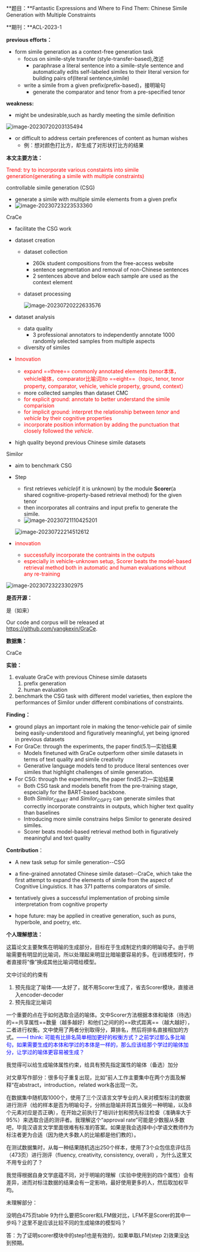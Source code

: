 **题目：**Fantastic Expressions and Where to  Find Them: Chinese Simile Generation with Multiple Constraints



**期刊：**ACL-2023-1



 **previous efforts：**

* form simile generation as a context-free generation task
  * focus on simile-style transfer (style-transfer-based),改述
    * paraphrase a literal sentence into a simile-style sentence and automatically edits self-labeled similes to their literal version for building pairs of(literal sentence,simile) 
  * write a simile from a given prefix(prefix-based)，接明喻句
    * generate the comparator and tenor from a pre-specified tenor

**weakness:**

* might be undesirable,such as hardly meeting the simile definition 

![image-20230720203135494](C:\Users\yyyyyy\AppData\Roaming\Typora\typora-user-images\image-20230720203135494.png)

* or difficult to address certain preferences of content as human wishes
  * 例：想对颜色打比方，却生成了对形状打比方的结果

**本文主要方法：**

<font color='red'>Trend: try to incorporate various constaints into simile generation(generating a simile with multiple constraints) </font>

 controllable simile generation (CSG)

* generate a simile with multiple simile elements from a given prefix
* ![image-20230723223533360](C:\Users\yyyyyy\AppData\Roaming\Typora\typora-user-images\image-20230723223533360.png)

CraCe

* facilitate the CSG work

* dataset creation

  * dataset collection

    * 260k student compositions from the free-access website
    * sentence segmentation and removal of non-Chinese sentences
    * 2 sentences above and below each sample are used as the context element

  * dataset processing

    ![image-20230720222633576](C:\Users\yyyyyy\AppData\Roaming\Typora\typora-user-images\image-20230720222633576.png)

* dataset analysis

  * data quality
    * 3 professional annotators to independently annotate 1000 randomly selected samples from multiple aspects
  * diversity of similes
  
* <font color='red'>Innovation</font>
  * <font color='red'>expand ==three== commonly annotated elements (tenor本体，vehicle喻体，comparator比喻词)to ==eight==（topic, tenor, tenor property, comparator, vehicle, vehicle property, ground, context）</font>
  * more collected samples than dataset CMC
  * <font color='red'>for explicit ground: annotate to better understand the simile comparision</font>
  * <font color='red'>for implicit ground: interpret the relationship between _tenor_ and _vehicle_ by their cognitive properties</font>
  * <font color='red'>incorporate position information by adding the punctuation that closely followed the _vehicle_.</font>
* high quality beyond previous Chinese simile datasets

Similor

* aim to benchmark CSG
* Step
  * first retrieves _vehicle_(if it is unknown) by the module **Scorer**(a shared cognitive-property-based retrieval method) for the given tenor
  * then incorporates all contrains and input prefix to generate the simile.
  * ![image-20230721110425201](C:\Users\yyyyyy\AppData\Roaming\Typora\typora-user-images\image-20230721110425201.png)
  
  ![image-20230722214512612](C:\Users\yyyyyy\AppData\Roaming\Typora\typora-user-images\image-20230722214512612.png)
* <font color='red'>innovation</font>
  * <font color='red'>successfully incorporate the contraints in the outputs</font>
  * <font color='red'>especially in vehicle-unknown setup, Scorer beats the model-based retrieval method both in automatic and human evaluations without any re-training</font>

![image-20230723223302975](C:\Users\yyyyyy\AppData\Roaming\Typora\typora-user-images\image-20230723223302975.png)

**是否开源：**

 是（如来）

Our code and corpus will be released at https://github.com/yangkexin/GraCe.



**数据集：**

CraCe



**实验：**

1. evaluate GraCe with previous Chinese simile datasets
   1. prefix generation
   2. human evaluation
2. benchmark the CSG task with different model varieties, then explore the performances of Similor under different combinations of constraints. 



 **Finding：**

* ground plays an important role in  making the tenor-vehicle pair of simile being easily-understood and figuratively meaningful, yet being ignored in previous datasets
* For GraCe: through the experiments, the paper find(5.1)—实验结果
  * Models finetuned  with GraCe outperform other simile datasets in terms of text quality and simile creativity
  * Generative language models tend to produce literal sentences over similes that highlight challenges of simile generation.
* For CSG: through the experiments, the paper find(5.2)—实验结果
  * Both CSG task and models benefit from the pre-training stage, especially for the BART-based backbone.
  * Both $Similor_{CBART}$ and $Similor_{CGPT2}$ can generate similes that correctly incorporate constraints in outputs, which higher text quality than baselines
  * Introducing more simile constrains helps Similor to generate desired similes.
  * Scorer beats model-based retrieval method both in figuratively meaningful and text quality 



**Contribution**：

* A new task setup for simile generation--CSG

* a fine-grained annotated Chinese simile dataset--CraCe, which take the first attempt to expand the elements of simile from the aspect of Cognitive Linguistics. It has 371 patterns comparators of simile.
* tentatively gives a successful implementation of probing simile interpretation from cognitive property
* hope future: may be applied in creative generation, such as puns, hyperbole, and poetry, etc.



**个人理解想法：**

这篇论文主要聚焦在明喻的生成部分，目标在于生成制定约束的明喻句子。由于明喻需要有明显的比喻词，所以处理起来明显比暗喻要容易的多。在训练模型时，作者直接将“像”换成其他比喻词喂给模型。

文中讨论的约束有

1. 预先指定了喻体——太好了，就不用Scorer生成了，省去Scorer模块，直接进入encoder-decoder
2. 预先指定比喻词



一个重要的点在于如何选取合适的喻体。文中Scorer方法根据本体和喻体（待选）的==共享属性==数量（越多越好）和他们之间的的==欧式距离==（越大越好），二者进行权衡。文中使用了两者分别取得分，算排名，然后将排名直接相加的方式。<font color='blue'>——I think: 可能有比排名简单相加更好的权衡方式？之前学过那么多比喻句，如果需要生成的本体和学过的本体是一样的，那么应该给那个学过的喻体加分，让学过的喻体更容易被生成？</font>



我觉得可以给生成喻体属性约束，给具有预先指定属性的喻体（备选）加分



对文章写作部分：很多句子重复出现，比如”前人工作主要集中在两个方面及解释“在abstract，introduction，related work各出现一次。



在数据集中随机取1000个，使用了三个汉语言文学专业的人来对模型标注的数据进行测评（给的样本是否为明喻句子，分辨出隐喻并将其当做另一种明喻，以及8个元素对应是否正确），在开始之前执行了培训计划和预先标注检查（准确率大于95%）来选取合适的测评者。我理解这个“approval rate”可能是少数服从多数吧，毕竟汉语言文学里面很难有标准的答案。如果是我会选择中小学语文教师作为标注者更为合适（因为绝大多数人的比喻都是他们教的）。

在测试数据集时，从每一种结果随机选出250个样本，使用了3个众包信息评估员（473页）进行测评（fluency, creativity, consistency, overall) ，为什么这里又不用专业的了？

我觉得根据自身文学底蕴不同，对于明喻的理解（实验中使用到的四个属性）会有差异，进而对标注数据的结果会有一定影响，最好使用更多的人，然后取加权平均。



未理解部分：

没明白475页table 9为什么要把Scorer和LFM做对比，LFM不是Scorer的其中一步吗？这里不是应该比较不同的生成喻体的模型吗？

答：为了证明scorer模块中的step1也是有效的，如果单取LFM(step 2)效果没达到预期。

